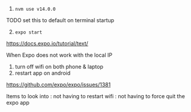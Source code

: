 
1. `nvm use v14.0.0`

TODO set this to default on terminal startup

2. `expo start`

https://docs.expo.io/tutorial/text/

When Expo does not work with the local IP

1. turn off wifi on both phone & laptop
2. restart app on android

https://github.com/expo/expo/issues/1381


Items to look into
: not having to restart wifi
: not having to force quit the expo app
